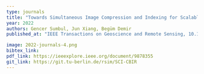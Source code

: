 ```yaml
---
type: journals
title: "Towards Simultaneous Image Compression and Indexing for Scalable Content-Based Retrieval in Remote Sensing"
year: 2022
authors: Gencer Sumbul, Jun Xiang, Begüm Demir
published_at: "IEEE Transactions on Geoscience and Remote Sensing, 10.1109/TGRS.2022.3204914, 2022"

image: 2022-journals-4.png
bibtex_link:
pdf_link: https://ieeexplore.ieee.org/document/9878355
git_link: https://git.tu-berlin.de/rsim/SCI-CBIR
---
```

